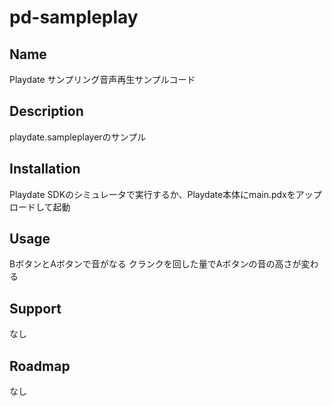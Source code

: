 # pd-sampleplay



## Name
Playdate サンプリング音声再生サンプルコード

## Description
playdate.sampleplayerのサンプル

## Installation
Playdate SDKのシミュレータで実行するか、Playdate本体にmain.pdxをアップロードして起動

## Usage
BボタンとAボタンで音がなる
クランクを回した量でAボタンの音の高さが変わる

## Support
なし

## Roadmap
なし

